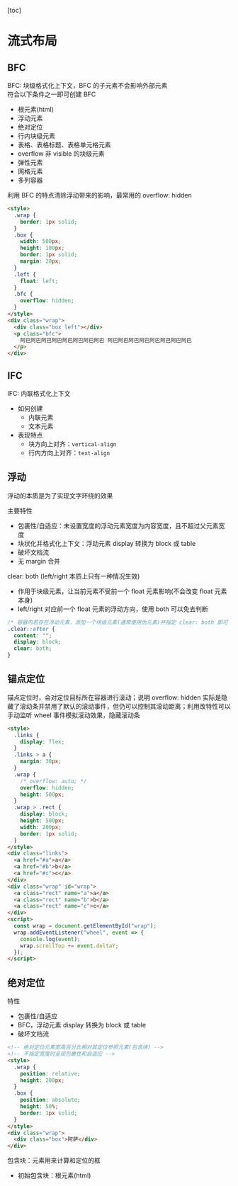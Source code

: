 [toc]

# 流式布局

## BFC

BFC: 块级格式化上下文，BFC 的子元素不会影响外部元素 <br>
符合以下条件之一即可创建 BFC

- 根元素(html)
- 浮动元素
- 绝对定位
- 行内块级元素
- 表格、表格标题、表格单元格元素
- overflow 非 visible 的块级元素
- 弹性元素
- 网格元素
- 多列容器

利用 BFC 的特点清除浮动带来的影响，最常用的 overflow: hidden

```html
<style>
  .wrap {
    border: 1px solid;
  }
  .box {
    width: 500px;
    height: 100px;
    border: 1px solid;
    margin: 20px;
  }
  .left {
    float: left;
  }
  .bfc {
    overflow: hidden;
  }
</style>
<div class="wrap">
  <div class="box left"></div>
  <p class="bfc">
    阿巴阿巴阿巴阿巴阿巴阿巴阿巴阿巴 阿巴阿巴阿巴阿巴阿巴阿巴阿巴阿巴
  </p>
</div>
```

## IFC

IFC: 内联格式化上下文

- 如何创建
  - 内联元素
  - 文本元素
- 表现特点
  - 块方向上对齐：`vertical-align`
  - 行内方向上对齐：`text-align`

## 浮动

浮动的本质是为了实现文字环绕的效果

主要特性

- 包裹性/自适应：未设置宽度的浮动元素宽度为内容宽度，且不超过父元素宽度
- 块状化并格式化上下文：浮动元素 display 转换为 block 或 table
- 破坏文档流
- 无 margin 合并

clear: both (left/right 本质上只有一种情况生效)

- 作用于块级元素，让当前元素不受前一个 float 元素影响(不会改变 float 元素本身)
- left/right 对应前一个 float 元素的浮动方向，使用 both 可以免去判断

```css
/* 容器内若存在浮动元素，添加一个块级元素(通常使用伪元素)并指定 clear: both 即可 */
.clear::after {
  content: "";
  display: block;
  clear: both;
}
```

## 锚点定位

锚点定位时，会对定位目标所在容器进行滚动；说明 overflow: hidden 实际是隐藏了滚动条并禁用了默认的滚动事件，但仍可以控制其滚动距离；利用改特性可以手动监听 wheel 事件模拟滚动效果，隐藏滚动条

```html
<style>
  .links {
    display: flex;
  }
  .links > a {
    margin: 30px;
  }
  .wrap {
    /* overflow: auto; */
    overflow: hidden;
    height: 500px;
  }
  .wrap > .rect {
    display: block;
    height: 500px;
    width: 200px;
    border: 1px solid;
  }
</style>
<div class="links">
  <a href="#a">a</a>
  <a href="#b">b</a>
  <a href="#c">c</a>
</div>
<div class="wrap" id="wrap">
  <a class="rect" name="a">a</a>
  <a class="rect" name="b">b</a>
  <a class="rect" name="c">c</a>
</div>
<script>
  const wrap = document.getElementById("wrap");
  wrap.addEventListener("wheel", event => {
    console.log(event);
    wrap.scrollTop += event.deltaY;
  });
</script>
```

## 绝对定位

特性

- 包裹性/自适应
- BFC，浮动元素 display 转换为 block 或 table
- 破坏文档流

```html
<!-- 绝对定位元素宽高百分比相对其定位参照元素(包含块) -->
<!-- 不指定宽度时呈现包裹性和自适应 -->
<style>
  .wrap {
    position: relative;
    height: 200px;
  }
  .box {
    position: absolute;
    height: 50%;
    border: 1px solid;
  }
</style>
<div class="wrap">
  <div class="box">阿萨</div>
</div>
```

包含块：元素用来计算和定位的框

- 初始包含块：根元素(html)
